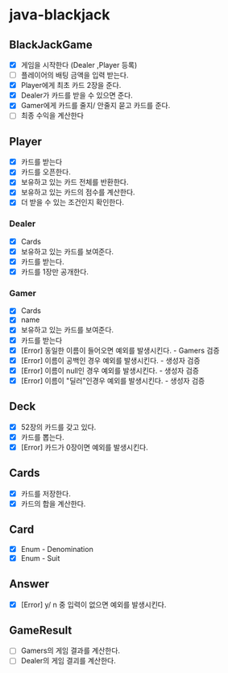 # java-blackjack

## BlackJackGame
- [x] 게임을 시작한다 (Dealer ,Player 등록)
- [ ] 플레이어의 배팅 금액을 입력 받는다.
- [x] Player에게 최초 카드 2장을 준다.
- [x] Dealer가 카드를 받을 수 있으면 준다.
- [x] Gamer에게 카드를 줄지/ 안줄지 묻고 카드를 준다.
- [ ] 최종 수익을 계산한다
 
## Player <Interface>
- [x] 카드를 받는다
- [x] 카드를 오픈한다.
- [x] 보유하고 있는 카드 전체를 반환한다.
- [x] 보유하고 있는 카드의 점수를 계산한다.
- [x] 더 받을 수 있는 조건인지 확인한다.

### Dealer
- [x] Cards
- [x] 보유하고 있는 카드를 보여준다.
- [x] 카드를 받는다.
- [x] 카드를 1장만 공개한다.

### Gamer
- [x] Cards
- [x] name
- [x] 보유하고 있는 카드를 보여준다.
- [x] 카드를 받는다
- [x] [Error] 동일한 이름이 들어오면 예외를 발생시킨다. - Gamers 검증
- [x] [Error] 이름이 공백인 경우 예외를 발생시킨다. - 생성자 검증
- [x] [Error] 이름이 null인 경우 예외를 발생시킨다. - 생성자 검증
- [x] [Error] 이름이 "딜러"인경우 예외를 발생시킨다. - 생성자 검증

## Deck
- [x] 52장의 카드를 갖고 있다.
- [x] 카드를 뽑는다.
- [x] [Error] 카드가 0장이면 예외를 발생시킨다.

## Cards
- [x] 카드를 저장한다.
- [x] 카드의 합을 계산한다.

## Card
- [x] Enum - Denomination
- [x] Enum - Suit

## Answer
- [x] [Error] y/ n 중 입력이 없으면 예외를 발생시킨다.

## GameResult
- [ ] Gamers의 게임 결과를 계산한다.
- [ ] Dealer의 게임 결괴를 계산한다.